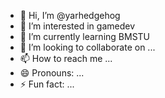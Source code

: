 - 👋 Hi, I’m @yarhedgehog
- 👀 I’m interested in gamedev
- 🌱 I’m currently learning BMSTU
- 💞️ I’m looking to collaborate on ...
- 📫 How to reach me ...
- 😄 Pronouns: ...
- ⚡ Fun fact: ...

<!---
yarhedgehog/yarhedgehog is a ✨ special ✨ repository because its `README.md` (this file) appears on your GitHub profile.
You can click the Preview link to take a look at your changes.
--->
